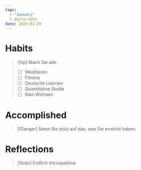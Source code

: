 ```yaml
---
tags:
  - "January"
  - daily-note
date: 2025-01-29
---
```


# Habits
>[!tip] Mach Sie alle.
> - [ ] Meditieren
> - [ ] Fitness
> - [ ] Deutsche Learnen
> - [ ] Quantitative Studie
> - [ ] Kein Wichsen 


# Accomplished
>[!Danger] Seien Sie stolz auf das, was Sie erreicht haben.


# Reflections
>[!todo] Endlich Introspektive


